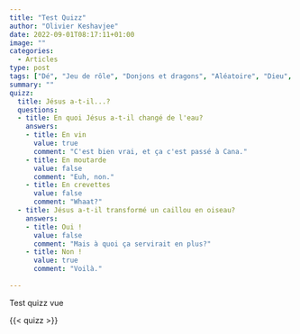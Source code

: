 ```yaml
---
title: "Test Quizz"
author: "Olivier Keshavjee"
date: 2022-09-01T08:17:11+01:00
image: ""
categories:
  - Articles
type: post
tags: ["Dé", "Jeu de rôle", "Donjons et dragons", "Aléatoire", "Dieu", "Réussite", "Échec", "Créativité"]
summary: ""
quizz:
  title: Jésus a-t-il...?
  questions:
  - title: En quoi Jésus a-t-il changé de l'eau?
    answers: 
    - title: En vin
      value: true
      comment: "C'est bien vrai, et ça c'est passé à Cana."
    - title: En moutarde
      value: false
      comment: "Euh, non."
    - title: En crevettes
      value: false
      comment: "Whaat?"
  - title: Jésus a-t-il transformé un caillou en oiseau?
    answers: 
    - title: Oui !
      value: false
      comment: "Mais à quoi ça servirait en plus?"
    - title: Non !
      value: true
      comment: "Voilà."
  
---
```


Test quizz vue

{{< quizz >}}